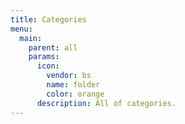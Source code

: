 ```yaml
---
title: Categories
menu:
  main:
    parent: all
    params:
      icon:
        vendor: bs
        name: folder
        color: orange
      description: All of categories.
---
```

